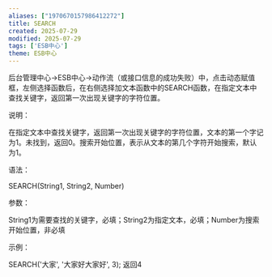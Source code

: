 ```yaml
---
aliases: ["1970670157986412272"]
title: SEARCH
created: 2025-07-29
modified: 2025-07-29
tags: ['ESB中心']
theme: ESB中心
---
```


后台管理中心->ESB中心->动作流（或接口信息的成功失败）中，点击动态赋值框，左侧选择函数后，在右侧选择加文本函数中的SEARCH函数，在指定文本中查找关键字，返回第一次出现关键字的字符位置。

说明：

在指定文本中查找关键字，返回第一次出现关键字的字符位置，文本的第一个字记为1。未找到，返回0。搜索开始位置，表示从文本的第几个字符开始搜索，默认为1。

语法：

SEARCH(String1, String2, Number)

参数：

String1为需要查找的关键字，必填；String2为指定文本，必填；Number为搜索开始位置，非必填

示例：

SEARCH('大家', '大家好大家好', 3); 返回4